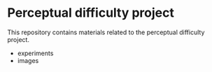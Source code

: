 # Perceptual difficulty project

This repository contains materials related to the perceptual difficulty project.

- experiments
- images
